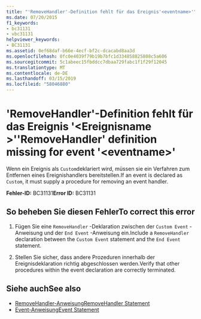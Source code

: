 ```yaml
---
title: "'RemoveHandler'-Definition fehlt für das Ereignis'<eventname>'"
ms.date: 07/20/2015
f1_keywords:
- bc31131
- vbc31131
helpviewer_keywords:
- BC31131
ms.assetid: 0ef68daf-b66e-4ecf-bf2c-dcacabd8aa3d
ms.openlocfilehash: 0fc0e4039f79b19b7bfc1d334858825808c5a606
ms.sourcegitcommit: 5c1abeec15fbddcc7dbaa729fabc1f1f29f12045
ms.translationtype: MT
ms.contentlocale: de-DE
ms.lasthandoff: 03/15/2019
ms.locfileid: "58046880"
---
```

# <a name="removehandler-definition-missing-for-event-eventname"></a><span data-ttu-id="299c6-102">'RemoveHandler'-Definition fehlt für das Ereignis '\<Ereignisname >'</span><span class="sxs-lookup"><span data-stu-id="299c6-102">'RemoveHandler' definition missing for event '\<eventname>'</span></span>
<span data-ttu-id="299c6-103">Wenn ein Ereignis als `Custom`deklariert wird, müssen sie ein Verfahren zum Entfernen eines Ereignishandlers bereitstellen.</span><span class="sxs-lookup"><span data-stu-id="299c6-103">If an event is declared as `Custom`, it must supply a procedure for removing an event handler.</span></span>  
  
 <span data-ttu-id="299c6-104">**Fehler-ID:** BC31131</span><span class="sxs-lookup"><span data-stu-id="299c6-104">**Error ID:** BC31131</span></span>  
  
## <a name="to-correct-this-error"></a><span data-ttu-id="299c6-105">So beheben Sie diesen Fehler</span><span class="sxs-lookup"><span data-stu-id="299c6-105">To correct this error</span></span>  
  
1.  <span data-ttu-id="299c6-106">Fügen Sie eine `RemoveHandler` -Deklaration zwischen der `Custom Event` -Anweisung und der `End Event` -Anweisung ein.</span><span class="sxs-lookup"><span data-stu-id="299c6-106">Include a `RemoveHandler` declaration between the `Custom Event` statement and the `End Event` statement.</span></span>  
  
2.  <span data-ttu-id="299c6-107">Stellen Sie sicher, dass andere Prozeduren innerhalb der Ereignisdeklaration richtig abgeschlossen werden.</span><span class="sxs-lookup"><span data-stu-id="299c6-107">Verify that other procedures within the event declaration are correctly terminated.</span></span>  
  
## <a name="see-also"></a><span data-ttu-id="299c6-108">Siehe auch</span><span class="sxs-lookup"><span data-stu-id="299c6-108">See also</span></span>

- [<span data-ttu-id="299c6-109">RemoveHandler-Anweisung</span><span class="sxs-lookup"><span data-stu-id="299c6-109">RemoveHandler Statement</span></span>](../../visual-basic/language-reference/statements/removehandler-statement.md)
- [<span data-ttu-id="299c6-110">Event-Anweisung</span><span class="sxs-lookup"><span data-stu-id="299c6-110">Event Statement</span></span>](../../visual-basic/language-reference/statements/event-statement.md)
